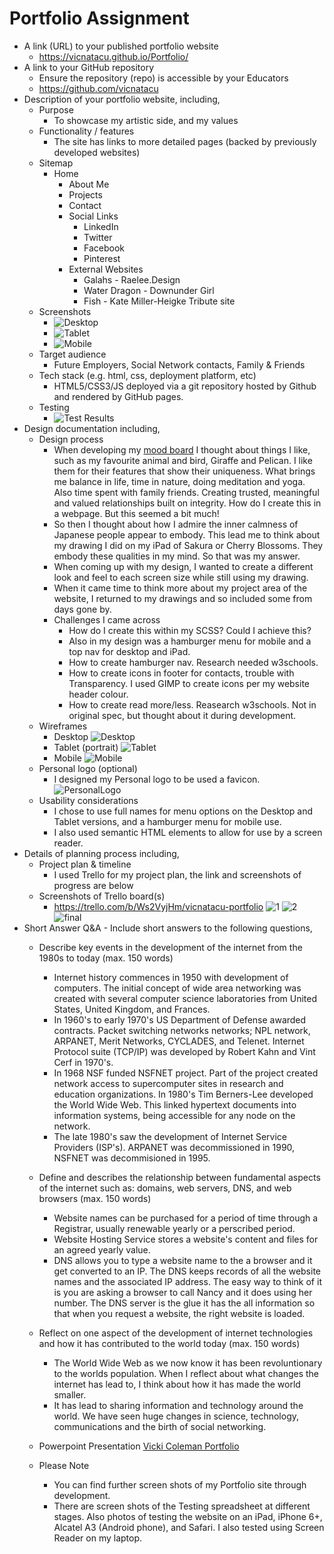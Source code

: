 # Portfolio Assignment

- A link (URL) to your published portfolio website
  - https://vicnatacu.github.io/Portfolio/
- A link to your GitHub repository
  - Ensure the repository (repo) is accessible by your Educators
  - https://github.com/vicnatacu
- Description of your portfolio website, including,
  - Purpose
    - To showcase my artistic side, and my values
  - Functionality / features
    - The site has links to more detailed pages (backed by previously developed websites)
  - Sitemap
    - Home
      - About Me
      - Projects
      - Contact
      - Social Links
        - LinkedIn
        - Twitter
        - Facebook
        - Pinterest
      - External Websites
        - Galahs - Raelee.Design
        - Water Dragon - Downunder Girl
        - Fish - Kate Miller-Heigke Tribute site
  - Screenshots
    - ![Desktop](docs/Screen&#32;Shot&#32;Desktop.png)
    - ![Tablet](docs/Screen&#32;Shot&#32;iPad.png)
    - ![Mobile](docs/Screen&#32;Shot&#32;Mobile.png)
  - Target audience
    - Future Employers, Social Network contacts, Family & Friends
  - Tech stack (e.g. html, css, deployment platform, etc)
    - HTML5/CSS3/JS deployed via a git repository hosted by Github and rendered by GitHub pages.
  - Testing
    - ![Test Results](docs/Portfolio&#32;Testing&#32;-&#32;Sheet1.png)
- Design documentation including,
  - Design process
    - When developing my [mood board](https://moodzer.com/boards/aZorRKjv/edit) I thought about things I like, such as my favourite animal and bird, Giraffe and Pelican.  I like them for their features that show their uniqueness. What brings me balance in life, time in nature, doing meditation and yoga.  Also time spent with family friends.  Creating trusted, meaningful and valued relationships built on integrity.  How do I create this in a webpage.  But this seemed a bit much!
    - So then I thought about how I admire the inner calmness of Japanese people appear to embody.  This lead me to think about my drawing I did on my iPad of Sakura or Cherry Blossoms.  They embody these qualities in my mind. So that was my answer.
    - When coming up with my design,  I wanted to create a different look and feel to each screen size while still using my drawing.  
    - When it came time to think more about my project area of the website, I returned to my drawings and so included some from days gone by.
    - Challenges I came across
      - How do I create this within my SCSS?  Could I achieve this?
      - Also in my design was a hamburger menu for mobile and a top nav for desktop and iPad.
      - How to create hamburger nav. Research needed w3schools.
      - How to create icons in footer for contacts, trouble with Transparency. I used GIMP to create icons per my website header colour.
      - How to create read more/less. Reasearch w3schools. Not in original spec, but thought about it during development.
  - Wireframes
    - Desktop
    ![Desktop](docs/DesktopWeb.png)
    - Tablet (portrait)
    ![Tablet](docs/Tablet.png)
    - Mobile
    ![Mobile](docs/Mobile.png)
  - Personal logo (optional)
    - I designed my Personal logo to be used a favicon.
    ![PersonalLogo](src/img/vclogo.png)
  - Usability considerations
    - I chose to use full names for menu options on the Desktop and Tablet versions, and a hamburger menu for mobile use.
    - I also used semantic HTML elements to allow for use by a screen reader.
- Details of planning process including,
  - Project plan & timeline
    - I used Trello for my project plan, the link and screenshots of progress are below
  - Screenshots of Trello board(s)
    - https://trello.com/b/Ws2VyjHm/vicnatacu-portfolio
    ![1](docs/Screen&#32;Shot&#32;Trello&#32;board&#32;1.png)
    ![2](docs/Screen&#32;Shot&#32;Trello&#32;2.png)
    ![final](docs/FinalTrelloboard.png)
- Short Answer Q&A - Include short answers to the following questions,
  - Describe key events in the development of the internet from the 1980s to today (max. 150 words)
    - Internet history commences in 1950 with development of computers.  The initial concept of wide area networking was created with several computer science laboratories from United States, United Kingdom, and Frances.
    - In 1960's to early 1970's  US Department of Defense awarded contracts. Packet switching networks networks; NPL network, ARPANET, Merit Networks, CYCLADES, and Telenet. Internet Protocol suite (TCP/IP) was developed by Robert Kahn and Vint Cerf in 1970's.
    - In 1968 NSF funded NSFNET project. Part of the project created network access to supercomputer sites in research and education organizations. In 1980's Tim Berners-Lee developed the World Wide Web.  This linked hypertext documents into information systems, being accessible for any node on the network.
    - The late 1980's saw the development  of Internet Service Providers (ISP's). ARPANET was decommissioned in 1990, NSFNET was decommisioned in 1995.
  - Define and describes the relationship between fundamental aspects of the internet such as: domains, web servers, DNS, and web browsers (max. 150 words)
    - Website names can be purchased for a period of time through a Registrar, usually renewable yearly or a perscribed period.
    - Website Hosting Service stores a website's content and files for an agreed yearly value.
    - DNS allows you to type a website name to the a browser and it get converted to an IP. The DNS  keeps records of all the website names and the associated IP address. The easy way to think of it is you  are asking a browser to call Nancy and it does using her number. The DNS server is the glue it has the all information so that when you request a website, the right website is loaded.
  - Reflect on one aspect of the development of internet technologies and how it has contributed to the world today (max. 150 words)
    - The World Wide Web as we now know it has been revoluntionary to the worlds population. When I reflect about what changes the internet has lead to, I think about how it has made the world smaller.
    - It has lead to sharing information and technology around the world.  We have seen huge changes in science, technology, communications and the birth of social networking.

  - Powerpoint Presentation
    [Vicki Coleman Portfolio](docs/Vicki_Coleman_Portfolio.pdf)
  - Please Note
    - You can find further screen shots of my Portfolio site through development.
    - There are screen shots of the Testing spreadsheet at different stages.  Also photos of testing the website on an iPad, iPhone 6+, Alcatel A3 (Android phone), and Safari. I also tested using Screen Reader on my laptop.
